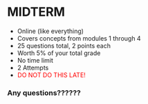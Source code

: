 # MIDTERM

- Online (like everything)
- Covers concepts from modules 1 through 4
- 25 questions total, 2 points each
- Worth 5% of your total grade
- No time limit
- 2 Attempts
- <span style="color:red">DO NOT DO THIS LATE!</span>

### Any questions??????
